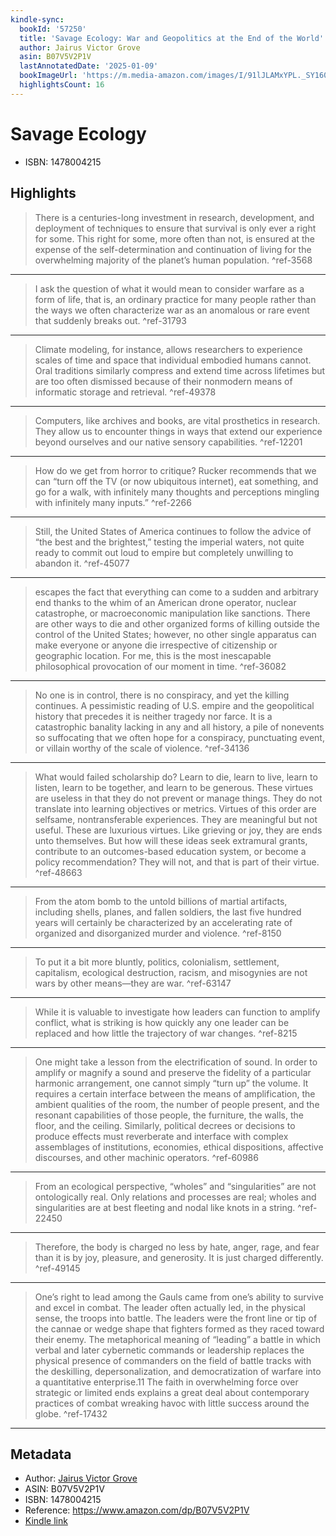 ```yaml
---
kindle-sync:
  bookId: '57250'
  title: 'Savage Ecology: War and Geopolitics at the End of the World'
  author: Jairus Victor Grove
  asin: B07V5V2P1V
  lastAnnotatedDate: '2025-01-09'
  bookImageUrl: 'https://m.media-amazon.com/images/I/91lJLAMxYPL._SY160.jpg'
  highlightsCount: 16
---
```

# Savage Ecology

* ISBN: 1478004215

## Highlights
> There is a centuries-long investment in research, development, and deployment of techniques to ensure that survival is only ever a right for some. This right for some, more often than not, is ensured at the expense of the self-determination and continuation of living for the overwhelming majority of the planet’s human population. ^ref-3568

---
> I ask the question of what it would mean to consider warfare as a form of life, that is, an ordinary practice for many people rather than the ways we often characterize war as an anomalous or rare event that suddenly breaks out. ^ref-31793

---
> Climate modeling, for instance, allows researchers to experience scales of time and space that individual embodied humans cannot. Oral traditions similarly compress and extend time across lifetimes but are too often dismissed because of their nonmodern means of informatic storage and retrieval. ^ref-49378

---
> Computers, like archives and books, are vital prosthetics in research. They allow us to encounter things in ways that extend our experience beyond ourselves and our native sensory capabilities. ^ref-12201

---
> How do we get from horror to critique? Rucker recommends that we can “turn off the TV (or now ubiquitous internet), eat something, and go for a walk, with infinitely many thoughts and perceptions mingling with infinitely many inputs.” ^ref-2266

---
> Still, the United States of America continues to follow the advice of “the best and the brightest,” testing the imperial waters, not quite ready to commit out loud to empire but completely unwilling to abandon it. ^ref-45077

---
> escapes the fact that everything can come to a sudden and arbitrary end thanks to the whim of an American drone operator, nuclear catastrophe, or macroeconomic manipulation like sanctions. There are other ways to die and other organized forms of killing outside the control of the United States; however, no other single apparatus can make everyone or anyone die irrespective of citizenship or geographic location. For me, this is the most inescapable philosophical provocation of our moment in time. ^ref-36082

---
> No one is in control, there is no conspiracy, and yet the killing continues. A pessimistic reading of U.S. empire and the geopolitical history that precedes it is neither tragedy nor farce. It is a catastrophic banality lacking in any and all history, a pile of nonevents so suffocating that we often hope for a conspiracy, punctuating event, or villain worthy of the scale of violence. ^ref-34136

---
> What would failed scholarship do? Learn to die, learn to live, learn to listen, learn to be together, and learn to be generous. These virtues are useless in that they do not prevent or manage things. They do not translate into learning objectives or metrics. Virtues of this order are selfsame, nontransferable experiences. They are meaningful but not useful. These are luxurious virtues. Like grieving or joy, they are ends unto themselves. But how will these ideas seek extramural grants, contribute to an outcomes-based education system, or become a policy recommendation? They will not, and that is part of their virtue. ^ref-48663

---
> From the atom bomb to the untold billions of martial artifacts, including shells, planes, and fallen soldiers, the last five hundred years will certainly be characterized by an accelerating rate of organized and disorganized murder and violence. ^ref-8150

---
> To put it a bit more bluntly, politics, colonialism, settlement, capitalism, ecological destruction, racism, and misogynies are not wars by other means—they are war. ^ref-63147

---
> While it is valuable to investigate how leaders can function to amplify conflict, what is striking is how quickly any one leader can be replaced and how little the trajectory of war changes. ^ref-8215

---
> One might take a lesson from the electrification of sound. In order to amplify or magnify a sound and preserve the fidelity of a particular harmonic arrangement, one cannot simply “turn up” the volume. It requires a certain interface between the means of amplification, the ambient qualities of the room, the number of people present, and the resonant capabilities of those people, the furniture, the walls, the floor, and the ceiling. Similarly, political decrees or decisions to produce effects must reverberate and interface with complex assemblages of institutions, economies, ethical dispositions, affective discourses, and other machinic operators. ^ref-60986

---
> From an ecological perspective, “wholes” and “singularities” are not ontologically real. Only relations and processes are real; wholes and singularities are at best fleeting and nodal like knots in a string. ^ref-22450

---
> Therefore, the body is charged no less by hate, anger, rage, and fear than it is by joy, pleasure, and generosity. It is just charged differently. ^ref-49145

---
> One’s right to lead among the Gauls came from one’s ability to survive and excel in combat. The leader often actually led, in the physical sense, the troops into battle. The leaders were the front line or tip of the cannae or wedge shape that fighters formed as they raced toward their enemy. The metaphorical meaning of “leading” a battle in which verbal and later cybernetic commands or leadership replaces the physical presence of commanders on the field of battle tracks with the deskilling, depersonalization, and democratization of warfare into a quantitative enterprise.11 The faith in overwhelming force over strategic or limited ends explains a great deal about contemporary practices of combat wreaking havoc with little success around the globe. ^ref-17432

---

## Metadata
* Author: [Jairus Victor Grove](https://www.amazon.comundefined)
* ASIN: B07V5V2P1V
* ISBN: 1478004215
* Reference: https://www.amazon.com/dp/B07V5V2P1V
* [Kindle link](kindle://book?action=open&asin=B07V5V2P1V)
